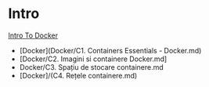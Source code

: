 # Intro
[Intro To Docker]()

  - [Docker](Docker/C1. Containers Essentials - Docker.md)
  - [Docker/C2. Imagini si containere Docker.md]
  - Docker/C3. Spațiu de stocare containere.md
  - [Docker]/(C4. Rețele containere.md)
 
